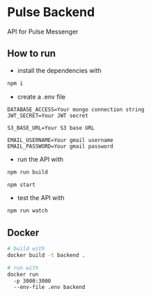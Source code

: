# Pulse Backend

API for Pulse Messenger

## How to run

- install the dependencies with

```bash
npm i
```
  
- create a .env file

```env
DATABASE_ACCESS=Your mongo connection string
JWT_SECRET=Your JWT secret

S3_BASE_URL=Your S3 base URL

EMAIL_USERNAME=Your gmail username
EMAIL_PASSWORD=Your gmail password
```

- run the API with

```bash
npm run build

npm start
```

- test the API with

```bash
npm run watch
```

## Docker

```bash
# build with
docker build -t backend .

# run with
docker run 
  -p 3000:3000
  --env-file .env backend
```
